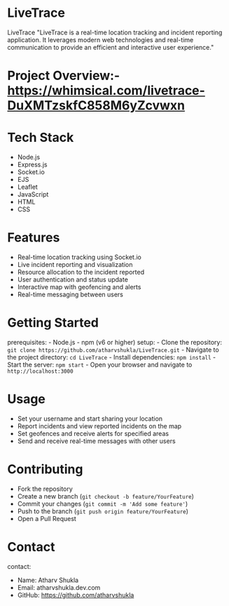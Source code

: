 # LiveTrace

LiveTrace
"LiveTrace is a real-time location tracking and incident reporting application. It leverages modern web technologies and real-time communication to provide an efficient and interactive user experience."

# Project Overview:- https://whimsical.com/livetrace-DuXMTzskfC858M6yZcvwxn
# Tech Stack
  - Node.js
  - Express.js
  - Socket.io
  - EJS
  - Leaflet
  - JavaScript
  - HTML
  - CSS

# Features
  - Real-time location tracking using Socket.io
  - Live incident reporting and visualization
  - Resource allocation to the incident reported
  - User authentication and status update
  - Interactive map with geofencing and alerts
  - Real-time messaging between users

# Getting Started
  prerequisites:
    - Node.js 
    - npm (v6 or higher)
  setup:
    - Clone the repository: `git clone https://github.com/atharvshukla/LiveTrace.git`
    - Navigate to the project directory: `cd LiveTrace`
    - Install dependencies: `npm install`
    - Start the server: `npm start`
    - Open your browser and navigate to `http://localhost:3000`

# Usage
  - Set your username and start sharing your location
  - Report incidents and view reported incidents on the map
  - Set geofences and receive alerts for specified areas
  - Send and receive real-time messages with other users

# Contributing
  - Fork the repository
  - Create a new branch (`git checkout -b feature/YourFeature`)
  - Commit your changes (`git commit -m 'Add some feature'`)
  - Push to the branch (`git push origin feature/YourFeature`)
  - Open a Pull Request


# Contact
contact:
  - Name: Atharv Shukla
  - Email: atharvshukla.dev.com
  - GitHub: https://github.com/atharvshukla
